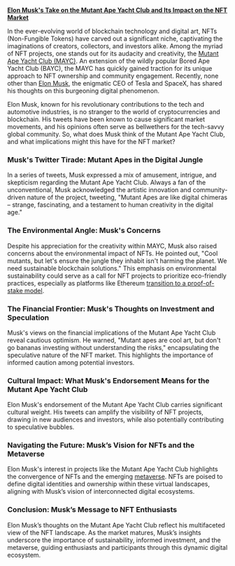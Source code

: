[**Elon Musk's Take on the Mutant Ape Yacht Club and Its Impact on the NFT Market**](https://www.coindesk.com/business/2021/11/09/what-is-the-mutant-ape-yacht-club-bayc-nft-collection/)

In the ever-evolving world of blockchain technology and digital art, NFTs (Non-Fungible Tokens) have carved out a significant niche, captivating the imaginations of creators, collectors, and investors alike. Among the myriad of NFT projects, one stands out for its audacity and creativity, the [Mutant Ape Yacht Club (MAYC)](https://opensea.io/collection/mutant-ape-yacht-club). An extension of the wildly popular Bored Ape Yacht Club (BAYC), the MAYC has quickly gained traction for its unique approach to NFT ownership and community engagement. Recently, none other than [Elon Musk](https://twitter.com/elonmusk), the enigmatic CEO of Tesla and SpaceX, has shared his thoughts on this burgeoning digital phenomenon.

Elon Musk, known for his revolutionary contributions to the tech and automotive industries, is no stranger to the world of cryptocurrencies and blockchain. His tweets have been known to cause significant market movements, and his opinions often serve as bellwethers for the tech-savvy global community. So, what does Musk think of the Mutant Ape Yacht Club, and what implications might this have for the NFT market?

### Musk's Twitter Tirade: Mutant Apes in the Digital Jungle

In a series of tweets, Musk expressed a mix of amusement, intrigue, and skepticism regarding the Mutant Ape Yacht Club. Always a fan of the unconventional, Musk acknowledged the artistic innovation and community-driven nature of the project, tweeting, "Mutant Apes are like digital chimeras – strange, fascinating, and a testament to human creativity in the digital age."

### The Environmental Angle: Musk's Concerns

Despite his appreciation for the creativity within MAYC, Musk also raised concerns about the environmental impact of NFTs. He pointed out, "Cool mutants, but let's ensure the jungle they inhabit isn't harming the planet. We need sustainable blockchain solutions." This emphasis on environmental sustainability could serve as a call for NFT projects to prioritize eco-friendly practices, especially as platforms like Ethereum [transition to a proof-of-stake model](https://ethereum.org/en/energy-consumption/).

### The Financial Frontier: Musk's Thoughts on Investment and Speculation

Musk's views on the financial implications of the Mutant Ape Yacht Club reveal cautious optimism. He warned, "Mutant apes are cool art, but don't go bananas investing without understanding the risks," encapsulating the speculative nature of the NFT market. This highlights the importance of informed caution among potential investors.

### Cultural Impact: What Musk's Endorsement Means for the Mutant Ape Yacht Club

Elon Musk's endorsement of the Mutant Ape Yacht Club carries significant cultural weight. His tweets can amplify the visibility of NFT projects, drawing in new audiences and investors, while also potentially contributing to speculative bubbles. 

### Navigating the Future: Musk’s Vision for NFTs and the Metaverse

Elon Musk's interest in projects like the Mutant Ape Yacht Club highlights the convergence of NFTs and the emerging [metaverse](https://www.wired.com/story/what-is-the-metaverse/). NFTs are poised to define digital identities and ownership within these virtual landscapes, aligning with Musk’s vision of interconnected digital ecosystems.

### Conclusion: Musk’s Message to NFT Enthusiasts

Elon Musk’s thoughts on the Mutant Ape Yacht Club reflect his multifaceted view of the NFT landscape. As the market matures, Musk’s insights underscore the importance of sustainability, informed investment, and the metaverse, guiding enthusiasts and participants through this dynamic digital ecosystem.